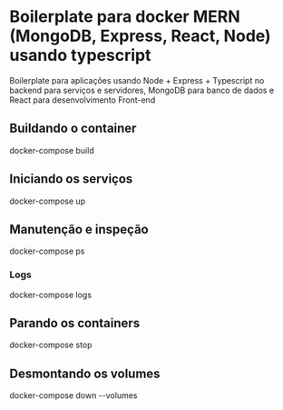 # Boilerplate para docker MERN (MongoDB, Express, React, Node) usando typescript
Boilerplate para aplicações usando Node + Express + Typescript no backend para serviços e servidores, MongoDB para banco de dados e React para desenvolvimento Front-end

## Buildando o container
docker-compose build

## Iniciando os serviços
docker-compose up

## Manutenção e inspeção
docker-compose ps

### Logs
docker-compose logs

## Parando os containers
docker-compose stop

## Desmontando os volumes
docker-compose down --volumes